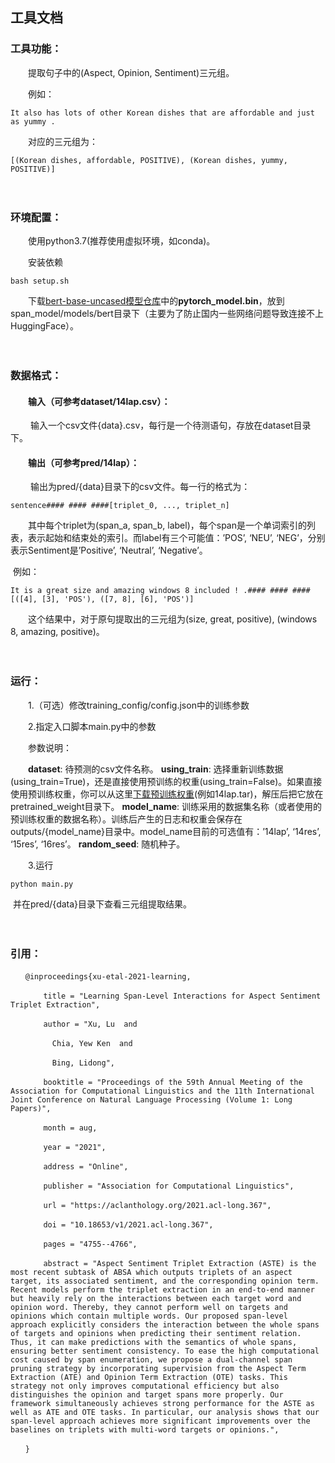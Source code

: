## **工具文档**

### 工具功能：

　　提取句子中的(Aspect, Opinion, Sentiment)三元组。

　　例如：

```
It also has lots of other Korean dishes that are affordable and just as yummy .
```

　　对应的三元组为：

```
[(Korean dishes, affordable, POSITIVE), (Korean dishes, yummy, POSITIVE)]
```

　　

### 环境配置：

　　使用python3.7(推荐使用虚拟环境，如conda)。

　　安装依赖

```
bash setup.sh
```

　　下载[bert-base-uncased模型仓库](https://huggingface.co/google-bert/bert-base-uncased/tree/main)中的**pytorch_model.bin**，放到span_model/models/bert目录下（主要为了防止国内一些网络问题导致连接不上HuggingFace）。

　　

### 数据格式：

#### 　　输入（可参考dataset/14lap.csv）：

　　	输入一个csv文件{data}.csv，每行是一个待测语句，存放在dataset目录下。

#### 　　输出（可参考pred/14lap）：

　　	输出为pred/{data}目录下的csv文件。每一行的格式为：


```
sentence#### #### ####[triplet_0, ..., triplet_n]
```

　　其中每个triplet为(span_a, span_b, label)，每个span是一个单词索引的列表，表示起始和结束处的索引。而label有三个可能值：’POS’, ‘NEU’, ‘NEG’，分别表示Sentiment是’Positive’, ‘Neutral’, ‘Negative’。

​	例如：


```
It is a great size and amazing windows 8 included ! .#### #### ####[([4], [3], 'POS'), ([7, 8], [6], 'POS')]
```

　　这个结果中，对于原句提取出的三元组为(size, great, positive), (windows 8, amazing, positive)。

　　

### 运行：

　　1.（可选）修改training_config/config.json中的训练参数

　　2.指定入口脚本main.py中的参数

　　参数说明：

　　**dataset**: 待预测的csv文件名称。
	**using_train**: 选择重新训练数据(using_train=True)，还是直接使用预训练的权重(using_train=False)。如果直接使用预训练权重，你可以从这里[下载预训练权重](https://github.com/chiayewken/Span-ASTE/releases)(例如14lap.tar)，解压后把它放在pretrained_weight目录下。
	**model_name**: 训练采用的数据集名称（或者使用的预训练权重的数据名称）。训练后产生的日志和权重会保存在outputs/{model_name}目录中。model_name目前的可选值有：’14lap’, ‘14res’, ‘15res’, ‘16res’。
	**random_seed**: 随机种子。

　　3.运行

```
python main.py 
```

​	并在pred/{data}目录下查看三元组提取结果。

　　

### 引用：

```
　　@inproceedings{xu-etal-2021-learning,

　　    title = "Learning Span-Level Interactions for Aspect Sentiment Triplet Extraction",

　　    author = "Xu, Lu  and

　　      Chia, Yew Ken  and

　　      Bing, Lidong",

　　    booktitle = "Proceedings of the 59th Annual Meeting of the Association for Computational Linguistics and the 11th International Joint Conference on Natural Language Processing (Volume 1: Long Papers)",

　　    month = aug,

　　    year = "2021",

　　    address = "Online",

　　    publisher = "Association for Computational Linguistics",

　　    url = "https://aclanthology.org/2021.acl-long.367",

　　    doi = "10.18653/v1/2021.acl-long.367",

　　    pages = "4755--4766",

　　    abstract = "Aspect Sentiment Triplet Extraction (ASTE) is the most recent subtask of ABSA which outputs triplets of an aspect target, its associated sentiment, and the corresponding opinion term. Recent models perform the triplet extraction in an end-to-end manner but heavily rely on the interactions between each target word and opinion word. Thereby, they cannot perform well on targets and opinions which contain multiple words. Our proposed span-level approach explicitly considers the interaction between the whole spans of targets and opinions when predicting their sentiment relation. Thus, it can make predictions with the semantics of whole spans, ensuring better sentiment consistency. To ease the high computational cost caused by span enumeration, we propose a dual-channel span pruning strategy by incorporating supervision from the Aspect Term Extraction (ATE) and Opinion Term Extraction (OTE) tasks. This strategy not only improves computational efficiency but also distinguishes the opinion and target spans more properly. Our framework simultaneously achieves strong performance for the ASTE as well as ATE and OTE tasks. In particular, our analysis shows that our span-level approach achieves more significant improvements over the baselines on triplets with multi-word targets or opinions.",

　　}
```

